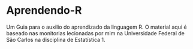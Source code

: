 # Aprendendo-R
Um Guia para o auxilio do aprendizado da linguagem R. O material aqui é baseado nas monitorias lecionadas por mim na Universidade Federal de São Carlos na disciplina de Estatística 1. 
